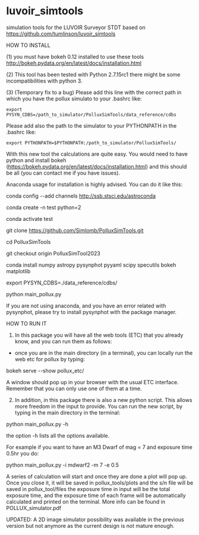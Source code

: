 # luvoir_simtools
simulation tools for the LUVOIR Surveyor STDT based on https://github.com/tumlinson/luvoir_simtools

HOW TO INSTALL

(1) you must have bokeh 0.12 installed to use these tools 
    http://bokeh.pydata.org/en/latest/docs/installation.html

(2) This tool has been tested with Python 2.7.15rc1 there might be some incompatibilities with python 3.

(3) (Temporary fix to a bug) Please add this line with the correct path in which you have the pollux simulato to your .bashrc like:

    export PYSYN_CDBS=/path_to_simulator/PolluxSimTools/data_reference/cdbs
    
Please add also the path to the simulator to your PYTHONPATH in the .bashrc like:

    export PYTHONPATH=$PYTHONPATH:/path_to_simulator/PolluxSimTools/
    
With this new tool the calculations are quite easy. You would need to have python and install bokeh (https://bokeh.pydata.org/en/latest/docs/installation.html) and this should be all (you can contact me if you have issues).

Anaconda usage for installation is highly advised. You can do it like this:

conda config --add channels http://ssb.stsci.edu/astroconda

conda create -n test python=2

conda activate test

git clone https://github.com/Simlomb/PolluxSimTools.git

cd PolluxSimTools

git checkout origin PolluxSimTool2023

conda install numpy astropy pysynphot pyyaml scipy specutils bokeh matplotlib

export PYSYN_CDBS=./data_reference/cdbs/

python main_pollux.py

If you are not using anaconda, and you have an error related with pysynphot, please try to install pysynphot with the package manager.

HOW TO RUN IT

1) In this package you will have all the web tools (ETC) that you already know, and you can run them as follows:

- once you are in the main directory (in  a terminal), you can locally run the web etc for pollux by typing:

bokeh serve --show pollux_etc/

A window should pop up in your browser with the usual ETC interface. Remember that you can only use one of them at a time.


2) In addition, in this package there is also a new python script. This allows more freedom in the input to provide. You can run the new script, by typing in the main directory in the terminal:

python main_pollux.py -h

the option -h lists all the options available.

For example if you want to have an M3 Dwarf of mag = 7 and exposure time 0.5hr you do:

python main_pollux.py -i mdwarf2 -m 7 -e 0.5

A series of calculation will start and once they are done a plot will pop up. Once you close it, it will be saved in pollux_tools/plots and the s/n file will be saved in pollux_tool/files
the exposure time in input will be the total exposure time, and the exposure time of each frame will be automatically calculated and printed on the terminal.
More info can be found in POLLUX_simulator.pdf


UPDATED: 
A 2D image simulator possibility was available in the previous version but not anymore as the current design is not mature enough.



